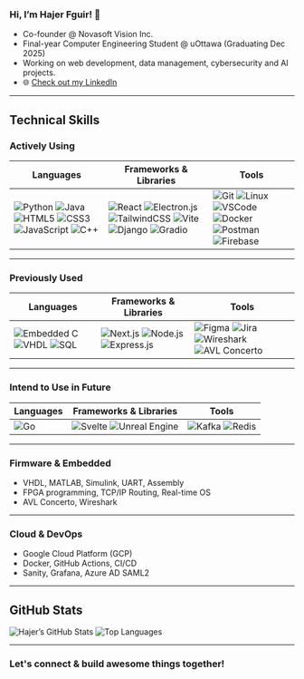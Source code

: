 ### Hi, I’m Hajer Fguir! 👋

- Co-founder @ Novasoft Vision Inc.  
- Final-year Computer Engineering Student @ uOttawa (Graduating Dec 2025)  
- Working on web development, data management, cybersecurity and AI projects.  
- 🌐 [Check out my LinkedIn](https://www.linkedin.com/in/hajer-fguir/)

---

## Technical Skills

### Actively Using

| Languages | Frameworks & Libraries | Tools |
|-------------|---------------------------|----------|
| ![Python](https://img.shields.io/badge/Python-3776AB?style=flat&logo=python&logoColor=white) ![Java](https://img.shields.io/badge/Java-007396?style=flat&logo=java&logoColor=white) ![HTML5](https://img.shields.io/badge/HTML5-E34F26?style=flat&logo=html5&logoColor=white) ![CSS3](https://img.shields.io/badge/CSS3-1572B6?style=flat&logo=css3&logoColor=white) ![JavaScript](https://img.shields.io/badge/JavaScript-F7DF1E?style=flat&logo=javascript&logoColor=black) ![C++](https://img.shields.io/badge/C++-00599C?style=flat&logo=cplusplus&logoColor=white) | ![React](https://img.shields.io/badge/React-20232A?style=flat&logo=react&logoColor=61DAFB) ![Electron.js](https://img.shields.io/badge/Electron-191970?style=flat&logo=electron&logoColor=white) ![TailwindCSS](https://img.shields.io/badge/Tailwind_CSS-38B2AC?style=flat&logo=tailwind-css&logoColor=white) ![Vite](https://img.shields.io/badge/Vite-646CFF?style=flat&logo=vite&logoColor=white) ![Django](https://img.shields.io/badge/Django-092E20?style=flat&logo=django&logoColor=white) ![Gradio](https://img.shields.io/badge/Gradio-FF6F61?style=flat&logo=python&logoColor=white) | ![Git](https://img.shields.io/badge/Git-F05032?style=flat&logo=git&logoColor=white) ![Linux](https://img.shields.io/badge/Linux-FCC624?style=flat&logo=linux&logoColor=black) ![VSCode](https://img.shields.io/badge/VS_Code-007ACC?style=flat&logo=visual-studio-code&logoColor=white) ![Docker](https://img.shields.io/badge/Docker-2496ED?style=flat&logo=docker&logoColor=white) ![Postman](https://img.shields.io/badge/Postman-FF6C37?style=flat&logo=postman&logoColor=white) ![Firebase](https://img.shields.io/badge/Firebase-FFCA28?style=flat&logo=firebase&logoColor=black) |

---

### Previously Used

| Languages | Frameworks & Libraries | Tools |
|-------------|---------------------------|----------|
| ![Embedded C](https://img.shields.io/badge/Embedded%20C-00599C?style=flat&logo=c&logoColor=white) ![VHDL](https://img.shields.io/badge/VHDL-000000?style=flat&logoColor=white) ![SQL](https://img.shields.io/badge/SQL-4479A1?style=flat&logo=sqlite&logoColor=white) | ![Next.js](https://img.shields.io/badge/Next.js-000000?style=flat&logo=next.js&logoColor=white) ![Node.js](https://img.shields.io/badge/Node.js-339933?style=flat&logo=node.js&logoColor=white) ![Express.js](https://img.shields.io/badge/Express-000000?style=flat&logo=express&logoColor=white) | ![Figma](https://img.shields.io/badge/Figma-F24E1E?style=flat&logo=figma&logoColor=white) ![Jira](https://img.shields.io/badge/Jira-0052CC?style=flat&logo=jira&logoColor=white) ![Wireshark](https://img.shields.io/badge/Wireshark-1679A7?style=flat&logo=wireshark&logoColor=white) ![AVL Concerto](https://img.shields.io/badge/AVL_Concerto-blue?style=flat&logo=python&logoColor=white) |

---

### Intend to Use in Future

| Languages | Frameworks & Libraries | Tools |
|-------------|---------------------------|----------|
| ![Go](https://img.shields.io/badge/Go-00ADD8?style=flat&logo=go&logoColor=white) | ![Svelte](https://img.shields.io/badge/Svelte-FF3E00?style=flat&logo=svelte&logoColor=white) ![Unreal Engine](https://img.shields.io/badge/Unreal_Engine-313131?style=flat&logo=unrealengine&logoColor=white) | ![Kafka](https://img.shields.io/badge/Kafka-231F20?style=flat&logo=apache-kafka&logoColor=white) ![Redis](https://img.shields.io/badge/Redis-DC382D?style=flat&logo=redis&logoColor=white) |

---

### Firmware & Embedded

- VHDL, MATLAB, Simulink, UART, Assembly  
- FPGA programming, TCP/IP Routing, Real-time OS  
- AVL Concerto, Wireshark

---

### Cloud & DevOps

- Google Cloud Platform (GCP)  
- Docker, GitHub Actions, CI/CD  
- Sanity, Grafana, Azure AD SAML2

---

## GitHub Stats

![Hajer’s GitHub Stats](https://github-readme-stats.vercel.app/api?username=hajerfguir&show_icons=true&hide_border=true&bg_color=00000000&text_color=ffffff&title_color=58a6ff)
![Top Languages](https://github-readme-stats.vercel.app/api/top-langs/?username=hajerfguir&layout=compact&hide_border=true&bg_color=00000000&text_color=ffffff&title_color=58a6ff)

---

### Let's connect & build awesome things together!
